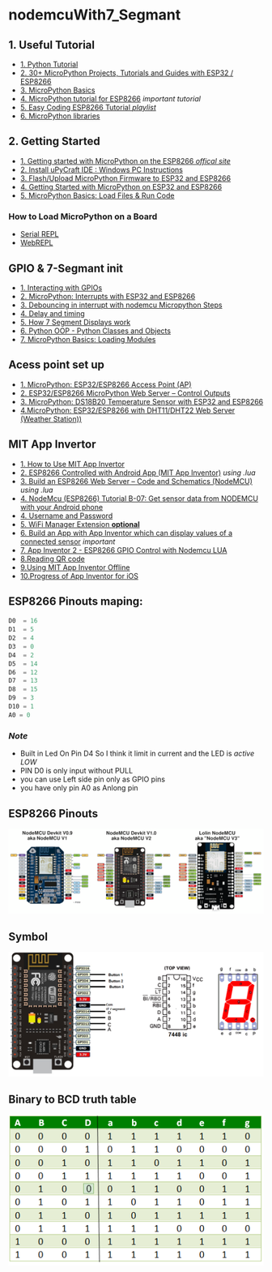 # nodemcuWith7_Segmant

## 1. Useful Tutorial
  - [1. Python Tutorial](https://www.w3schools.com/python/default.asp)
  - [2. 30+ MicroPython Projects, Tutorials and Guides with ESP32 / ESP8266](https://randomnerdtutorials.com/projects-esp32-esp8266-micropython/)
  - [3. MicroPython Basics](https://learn.adafruit.com/micropython-basics-what-is-micropython/overview)
  - [4. MicroPython tutorial for ESP8266](https://docs.micropython.org/en/latest/esp8266/tutorial/index.html) *important tutorial*
  - [5. Easy Coding ESP8266 Tutorial *playlist*](https://www.youtube.com/playlist?list=PLfPtpZzK2Z_Qy2ZbbzvWa58cKKOisMUZ1)
  - [6. MicroPython libraries](https://docs.micropython.org/en/latest/library/index.html)

## 2. Getting Started
 - [ 1. Getting started with MicroPython on the ESP8266 *offical site*](https://docs.micropython.org/en/latest/esp8266/tutorial/intro.html#getting-the-firmware)
 - [2. Install uPyCraft IDE : Windows PC Instructions](https://randomnerdtutorials.com/install-upycraft-ide-windows-pc-instructions/)
 - [3. Flash/Upload MicroPython Firmware to ESP32 and ESP8266](https://randomnerdtutorials.com/flash-upload-micropython-firmware-esp32-esp8266/)
 - [4. Getting Started with MicroPython on ESP32 and ESP8266](https://randomnerdtutorials.com/getting-started-micropython-esp32-esp8266/)
 - [5. MicroPython Basics: Load Files & Run Code](https://learn.adafruit.com/micropython-basics-load-files-and-run-code/overview)
  ### How to Load MicroPython on a Board
   - [Serial REPL](https://learn.adafruit.com/micropython-basics-how-to-load-micropython-on-a-board/serial-terminal?view=all#serial-terminal)
   - [ WebREPL](https://learn.adafruit.com/micropython-basics-esp8266-webrepl)


## GPIO & 7-Segmant init
- [1. Interacting with GPIOs](https://randomnerdtutorials.com/micropython-gpios-esp32-esp8266/)
- [2. MicroPython: Interrupts with ESP32 and ESP8266](https://randomnerdtutorials.com/micropython-interrupts-esp32-esp8266/)
- [3. Debouncing in interrupt with nodemcu Micropython Steps](https://forum.micropython.org/viewtopic.php?t=1938)
- [4. Delay and timing](https://docs.micropython.org/en/latest/esp8266/quickref.html#delay-and-timing)
- [5. How 7 Segment Displays work](https://randomnerdtutorials.com/circuits-7-segment-displays/)
- [6. Python OOP  - Python Classes and Objects](https://www.w3schools.com/python/python_classes.asp)
- [7. MicroPython Basics: Loading Modules](https://www.digikey.com/en/maker/projects/micropython-basics-loading-modules/9560902ac9654f7e91f098e723d097ad)

## Acess point set up
  - [1. MicroPython: ESP32/ESP8266 Access Point (AP)](https://randomnerdtutorials.com/micropython-esp32-esp8266-access-point-ap/)
  - [2. ESP32/ESP8266 MicroPython Web Server – Control Outputs](https://randomnerdtutorials.com/esp32-esp8266-micropython-web-server/)
  - [3. MicroPython: DS18B20 Temperature Sensor with ESP32 and ESP8266](https://randomnerdtutorials.com/micropython-ds18b20-esp32-esp8266/) 
  - [4.MicroPython: ESP32/ESP8266 with DHT11/DHT22 Web Server (Weather Station))](https://randomnerdtutorials.com/micropython-esp32-esp8266-dht11-dht22-web-server/)

## MIT App Invertor
  - [1. How to Use MIT App Invertor](https://www.youtube.com/watch?v=qWKcOnoyBzE) 
  - [2. ESP8266 Controlled with Android App (MIT App Inventor)](https://randomnerdtutorials.com/esp8266-controlled-with-android-app-mit-app-inventor/) *using .lua*
  - [3. Build an ESP8266 Web Server – Code and Schematics (NodeMCU)](https://randomnerdtutorials.com/esp8266-web-server/) *using .lua*
  - [4. NodeMcu (ESP8266) Tutorial B-07: Get sensor data from NODEMCU with your Android phone](https://www.youtube.com/watch?v=wwuPzOdqcmY&list=PLfPtpZzK2Z_Qy2ZbbzvWa58cKKOisMUZ1&index=41)
  - [4. Username and Password](https://community.appinventor.mit.edu/t/username-and-password/4499)
  - [5. WiFi Manager Extension **optional**](https://puravidaapps.com/wifi.php)
  - [6. Build an App with App Inventor which can display values of a connected sensor](https://home.et.utwente.nl/slootenvanf/2018/11/22/build-app-inventor-display-connected-sensor/) *important*
  - [7. App Inventor 2 - ESP8266 GPIO Control with Nodemcu LUA](https://www.youtube.com/watch?v=qWKcOnoyBzE)
  - [8.Reading QR code](https://www.youtube.com/watch?v=jIfpHpb4k1k)
  - [9.Using MIT App Inventor Offline](https://www.youtube.com/watch?v=FA4a31Fg2Wo)
  - [10.Progress of App Inventor for iOS](http://doesappinventorrunonios.com)

## ESP8266 Pinouts maping:
```python
D0  = 16
D1  = 5
D2  = 4
D3  = 0
D4  = 2
D5  = 14
D6  = 12
D7  = 13
D8  = 15
D9  = 3
D10 = 1
A0 = 0
```

### *Note*
- Built in Led On Pin D4 So I think it limit in current and the LED is *active LOW*
- PIN D0 is only input without PULL
- you can use Left side pin only as GPIO pins 
- you have only pin A0 as Anlong pin

## ESP8266 Pinouts
![ESP8266 Pinouts](./pics/noudemcu-viersion.png)


## Symbol
![Symbol](./pics/7-segment-display-with-nodemccu-over-wifi-using-arduino-ide_orig.png)

## Binary to BCD truth table
![truth table](./pics/truth-table-bcd-decoder.png)



